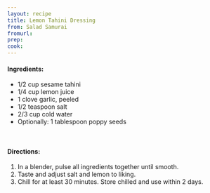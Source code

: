 ```yaml
---
layout: recipe
title: Lemon Tahini Dressing
from: Salad Samurai
fromurl: 
prep: 
cook: 
---
```


#### Ingredients:

* 1/2 cup sesame tahini
* 1/4 cup lemon juice
* 1 clove garlic, peeled
* 1/2 teaspoon salt
* 2/3 cup cold water
* Optionally: 1 tablespoon poppy seeds

<br>

#### Directions:

1. In a blender, pulse all ingredients together until smooth.
2. Taste and adjust salt and lemon to liking. 
3. Chill for at least 30 minutes. Store chilled and use within 2 days.

